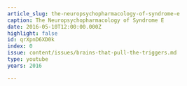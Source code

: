 ```yaml
---
article_slug: the-neuropsychopharmacology-of-syndrome-e
caption: The Neuropsychopharmacology of Syndrome E
date: 2016-05-10T12:00:00.000Z
highlight: false
id: qrXpnD6XD0k
index: 0
issue: content/issues/brains-that-pull-the-triggers.md
type: youtube
years: 2016

---
```

